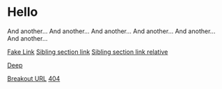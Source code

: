 # Hello 

And another...
And another...
And another...
And another...
And another...
And another...

[Fake Link](http://fake.org/)
[Sibling section link](sibling.md#heading)
[Sibling section link relative](./sibling.md#heading)

[Deep](./reference/awesome/linked-page.md#deep-linked-page)

[Breakout URL](../index.md)
[404](./reference/pizza.md)
